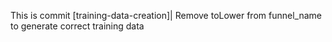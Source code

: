 This is commit [training-data-creation]| Remove toLower from funnel_name to generate correct training data